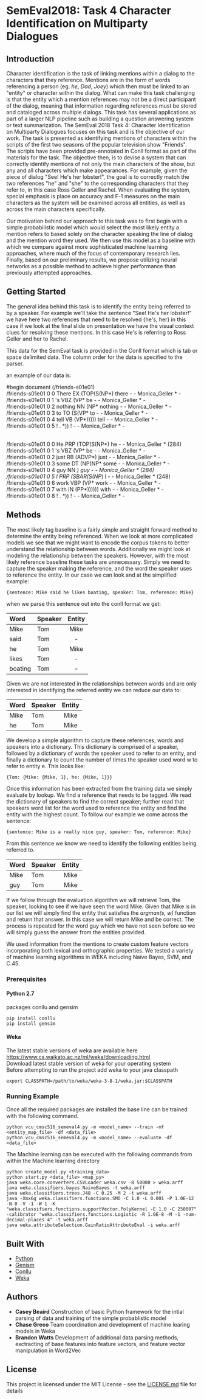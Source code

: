 # SemEval2018: Task 4 Character Identification on Multiparty Dialogues

## Introduction
Character identification is the task of linking mentions within a dialog to the characters that they reference.  Mentions are in the form of words referencing a person (eg. _he_, _Dad_, _Joey_) which then must be linked to an "entity" or character within the dialog.  What can make this task challenging is that the entity which a mention references may not be a direct participant of the dialog, meaning that information regarding references must be stored and cataloged across multiple dialogs. This task has several applications as part of a larger NLP pipeline such as building a question answering system or text summarization. The SemEval 2018 Task 4: Character Identification on Multiparty Dialogues focuses on this task and is the objective of our work. The task is presented as identifying mentions of characters within the scripts of the first two seasons of the popular television show "Friends".  The scripts have been provided pre-annotated in Conll format as part of the materials for the task.  The objective then, is to devise a system that can correctly identify mentions of not only the main characters of the show, but any and all characters which make appearances.  For example, given the piece of dialog "See! He's her lobster!", the goal is to correctly match the two references "he" and "she" to the corresponding characters that they refer to, in this case Ross Geller and Rachel.  When evaluating the system, special emphasis is place on accuracy and F-1 measures on the main characters as the system will be examined across all entities, as well as across the main characters specifically.  

Our motivation behind our approach to this task was to first begin with a simple probabilistic model which would select the most likely entity a mention refers to based solely on the character speaking the line of dialog and the mention word they used.  We then use this model as a baseline with which we compare against more sophisticated machine learning approaches, where much of the focus of contemporary research lies. Finally, based on our preliminary results, we propose utilizing neural networks as a possible method to achieve higher performance than previously attempted approaches.


## Getting Started
The general idea behind this task is to identify the entity being referred to by a speaker. For example we'll take the sentence "See! He's her lobster!" we have here two references that need to be resolved {he's, her} in this case if we look at the final slide on presentation we have the visual context clues for resolving these mentions. In this case He's is referring to Ross Geller and her to Rachel.

This data for the SemEval task is provided in the Conll format which is tab or space delimited data. The column order for the data is specified to the parser. 

an example of our data is: 

\#begin document (/friends-s01e01) <br />
/friends-s01e01 0 0 There EX (TOP(S(NP*) there - - Monica_Geller * - <br />
/friends-s01e01 0 1 's VBZ (VP* be - - Monica_Geller * - <br />
/friends-s01e01 0 2 nothing NN (NP* nothing - - Monica_Geller * - <br />
/friends-s01e01 0 3 to TO (S(VP* to - - Monica_Geller * - <br />
/friends-s01e01 0 4 tell VB (VP*))))) tell - - Monica_Geller * - <br />
/friends-s01e01 0 5 ! . *)) ! - - Monica_Geller * - <br /> <br />

/friends-s01e01 0 0 He PRP (TOP(S(NP*) he - - Monica_Geller * (284) <br />
/friends-s01e01 0 1 's VBZ (VP* be - - Monica_Geller * - <br />
/friends-s01e01 0 2 just RB (ADVP*) just - - Monica_Geller * - <br />
/friends-s01e01 0 3 some DT (NP(NP* some - - Monica_Geller * - <br />
/friends-s01e01 0 4 guy NN *) guy - - Monica_Geller * (284) <br />
/friends-s01e01 0 5 I PRP (SBAR(S(NP*) I - - Monica_Geller * (248) <br />
/friends-s01e01 0 6 work VBP (VP* work - - Monica_Geller * - <br />
/friends-s01e01 0 7 with IN (PP*)))))) with - - Monica_Geller * - <br />
/friends-s01e01 0 8 ! . *)) ! - - Monica_Geller * - <br />

## Methods
The most likely tag baseline is a fairly simple and straight forward method to determine the entity being referenced. 
When we look at more complicated models we see that we might want to encode the corpus tokens to better understand the 
relationship between words. Additionally we might look at modeling the relationship between the speakers. However, with 
the most likely reference baseline these tasks are unnecessary. Simply we need to capture the speaker making the 
reference, and the word the speaker uses to reference the entity. In our case we can look and at the simplified example: 

    {sentence: Mike said he likes boating, speaker: Tom, reference: Mike}
when we parse this sentence out into the conll format we get:

| Word         | Speaker  | Entity |
|:-------------|:---------|:------:|
| Mike         | Tom      | Mike   |
| said         | Tom      | -      |
| he           | Tom      | Mike   |
| likes        | Tom      | -      |
| boating      | Tom      | -      |

Given we are not interested in the relationships between words and are only interested in identifying the referred 
entity we can reduce our data to:  

| Word         | Speaker  | Entity |
|:-------------|:---------|:------:|
| Mike         | Tom      | Mike   |
| he           | Tom      | Mike   |

We develop a simple algorithm to capture these references, words and speakers into a dictionary. 
This dictionary is comprised of a speaker, followed by a dictionary of words the speaker used to refer to an entity, 
and finally a dictionary to count the number of times the speaker used word w to refer to entity e. This looks like: 

    {Tom: {Mike: {Mike, 1}, he: {Mike, 1}}}

Once this information has been extracted from the training data we simply evaluate by lookup. We find a reference 
that needs to be tagged. We read the dictionary of speakers to find the correct speaker; further read that speakers 
word list for the word used to reference the entity and find the entity with the highest count. To follow our example 
we come across the sentence: 

    {sentence: Mike is a really nice guy, speaker: Tom, reference: Mike}
From this sentence we know we need to identify the following entities being referred to.

| Word         | Speaker  | Entity |
|:-------------|:---------|:------:|
| Mike         | Tom      | Mike   |
| guy          | Tom      | Mike   |

If we follow through the evaluation algorithm we will retrieve Tom, the speaker, looking to see if we have seen the word Mike. 
Given that Mike is in our list we will simply find the entity that satisfies the _argmax(s, w)_ function and return that answer. 
In this case we will return Mike and be correct. The process is repeated for the word guy which we have not seen before so 
we will simply guess the answer from the entities provided.

 
We used information from the mentions to create custom feature vectors incorporating both lexical and orthographic properties. We tested a variety of machine learning algorithms in WEKA including Naïve Bayes, SVM, and C.45.
### Prerequisites
#### Python 2.7
packages conllu and gensim
```
pip install conllu
pip install gensim
```
#### Weka  
The latest stable versions of weka are available here https://www.cs.waikato.ac.nz/ml/weka/downloading.html  
Download latest stable version of weka for your operating system  
Before attempting to run the project add weka to your java classpath  
```
export CLASSPATH=/path/to/weka/weka-3-8-1/weka.jar:$CLASSPATH
```

### Running Example
Once all the required packages are installed the base line can be trained with the following command.<br />
```
python vcu_cmsc516_semeval4.py -m <model_name> --train -mf <entity_map_file> -df <data_file>
python vcu_cmsc516_semeval4.py -m <model_name> --evaluate -df <data_file>
```


The Machine learning can be executed with the following commands from within the Machine learning directory
```
python create_model.py <training_data>
python start.py <data_file> <map_py>
java weka.core.converters.CSVLoader weka.csv -B 50000 > weka.arff
java weka.classifiers.bayes.NaiveBayes -t weka.arff
java weka.classifiers.trees.J48 -C 0.25 -M 2 -t weka.arff
java -Xmx6g weka.classifiers.functions.SMO -C 1.0 -L 0.001 -P 1.0E-12 -N 0 -V -1 -W 1 -K "weka.classifiers.functions.supportVector.PolyKernel -E 1.0 -C 250007" -calibrator "weka.classifiers.functions.Logistic -R 1.0E-8 -M -1 -num-decimal-places 4" -t weka.arff
java weka.attributeSelection.GainRatioAttributeEval -i weka.arff
```

## Built With
* [Python](https://www.python.org/)
* [Genism](https://radimrehurek.com/gensim/)
* [Conllu](https://github.com/EmilStenstrom/conllu)
* [Weka](https://www.cs.waikato.ac.nz/ml/weka/)

## Authors
* **Casey Beaird** Construction of basic Python framework for the intial parsing of data and training of the simple probablistic model
* **Chase Greco** Team coordination and development of machine learing models in Weka
* **Brandon Watts** Development of additional data parsing methods, exctracting of base features into feature vectors, and feature vector manipulation in Word2Vec

## License
This project is licensed under the MIT License - see the [LICENSE.md](https://github.com/cBeaird/SemEval_Character-Identification-on-Multiparty-Dialogues/blob/master/LICENSE) file for details
